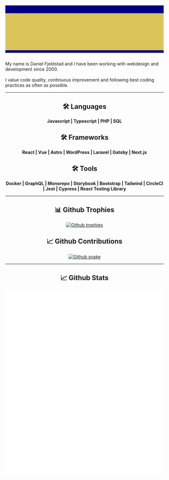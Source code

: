<h1 align="center"><img src="https://github.com/w3bdesign/w3bdesign/blob/master/svg/animated-header.svg" alt="Header image" /></h1>

<span align="center">My name is Daniel Fjeldstad and I have been working with webdesign and development since 2000. 
  <br/>
  <br />
  I value code quality, continuous improvement and following best coding practices as often as possible. 
</span>
<hr />
<h2 align="center">🛠️ Languages</h2>
<p align="center">
 <b>
  Javascript | Typescript | PHP | SQL
</b>
<h2 align="center">🛠️ Frameworks</h2>
<p align="center">
 <b>
 React | Vue | Astro | WordPress | Laravel | Gatsby | Next.js
  </b>
</p>
<h2 align="center">🛠️ Tools</h2>
<p align="center">
 <b>
 Docker  | GraphQL | Monorepo | Storybook | Bootstrap | Tailwind | CircleCI | Jest | Cypress | React Testing Library
  </b>
</p>
<hr />

<h2 align="center">📊 Github Trophies</h2>
<p align="center">
<a href="https://github.com/w3bdesign">
  <img height="100" align="center" alt="Github trophies" src="https://github-profile-trophy.vercel.app/?username=w3bdesign" />
</a>
 </p>


<h2 align="center">📈 Github Contributions</h2>
<p align="center">
<a href="https://github.com/w3bdesign">
  <img height="100" align="center" alt="Github snake" src="https://raw.githubusercontent.com/w3bdesign/w3bdesign/output/github-contribution-snake-latest.svg" />
</a>
 </p>
 <hr />
 <h2 align="center">📈 Github Stats</h2>
 
 <p align="center">
 <img src="https://github.com/w3bdesign/github-stats/blob/master/generated/overview.svg" alt="Overview" />
 <img src="https://github.com/w3bdesign/github-stats/blob/master/generated/languages.svg" alt="Languages" />
 </p>

